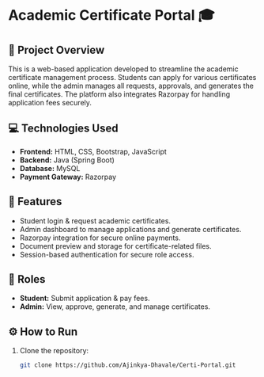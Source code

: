 # Academic Certificate Portal 🎓

## 📌 Project Overview
This is a web-based application developed to streamline the academic certificate management process. Students can apply for various certificates online, while the admin manages all requests, approvals, and generates the final certificates. The platform also integrates Razorpay for handling application fees securely.

## 💻 Technologies Used
- **Frontend:** HTML, CSS, Bootstrap, JavaScript
- **Backend:** Java (Spring Boot)
- **Database:** MySQL
- **Payment Gateway:** Razorpay

## 🚀 Features
- Student login & request academic certificates.
- Admin dashboard to manage applications and generate certificates.
- Razorpay integration for secure online payments.
- Document preview and storage for certificate-related files.
- Session-based authentication for secure role access.

## 🔐 Roles
- **Student:** Submit application & pay fees.
- **Admin:** View, approve, generate, and manage certificates.

## ⚙️ How to Run
1. Clone the repository:
   ```bash
   git clone https://github.com/Ajinkya-Dhavale/Certi-Portal.git
